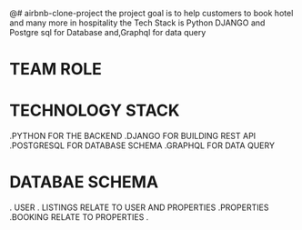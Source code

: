 @# airbnb-clone-project
the project goal is to help customers to book hotel and many more in hospitality
the Tech Stack is Python DJANGO and Postgre sql for Database and,Graphql for data query 
# TEAM ROLE
# TECHNOLOGY STACK
.PYTHON FOR THE BACKEND
.DJANGO FOR BUILDING REST API
.POSTGRESQL FOR DATABASE SCHEMA
.GRAPHQL FOR DATA QUERY
# DATABAE SCHEMA
. USER 
. LISTINGS RELATE TO USER AND PROPERTIES
.PROPERTIES
.BOOKING RELATE TO PROPERTIES
.
